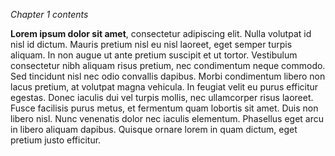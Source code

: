 _Chapter 1 contents_

**Lorem ipsum dolor sit amet**, consectetur adipiscing elit. Nulla
volutpat id nisl id dictum. Mauris pretium nisl eu nisl laoreet,
eget semper turpis aliquam. In non augue ut ante pretium suscipit
et ut tortor. Vestibulum consectetur nibh aliquam risus pretium,
nec condimentum neque commodo. Sed tincidunt nisl nec odio convallis
dapibus. Morbi condimentum libero non lacus pretium, at volutpat
magna vehicula. In feugiat velit eu purus efficitur egestas. Donec
iaculis dui vel turpis mollis, nec ullamcorper risus laoreet. Fusce
facilisis purus metus, et fermentum quam lobortis sit amet. Duis non
libero nisl. Nunc venenatis dolor nec iaculis elementum. Phasellus
eget arcu in libero aliquam dapibus. Quisque ornare lorem in quam
dictum, eget pretium justo efficitur.
